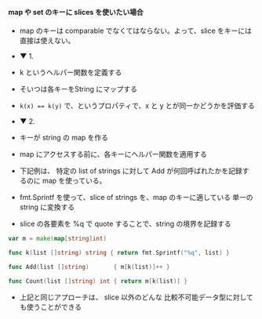 #### map や set のキーに slices を使いたい場合
* map のキーは comparable でなくてはならない。よって、slice をキーには直接は使えない。






* ▼ 1.
* k というヘルパー関数を定義する
* そいつは各キーをString にマップする
* `k(x) == k(y)` で、というプロパティで、x と y とが同一かどうかを評価する





* ▼ 2.
* キーが string の map を作る
* map にアクセスする前に、各キーにヘルパー関数を適用する








* 下記例は、 特定の list of strings に対して Add が何回呼ばれたかを記録するのに map を使っている。
* fmt.Sprintf を使って、slice of strings を、map のキーに適している 単一の string に変換する
* slice の各要素を %q で quote することで、string の境界を記録する

```go
var m = make(map[string]int)

func k(list []string) string { return fmt.Sprintf("%q", list) }

func Add(list []string)       { m[k(list)]++ }

func Count(list []string) int { return m[k(list)] }
```
* 上記と同じアプローチは、 slice 以外のどんな 比較不可能データ型に対しても使うことができる

